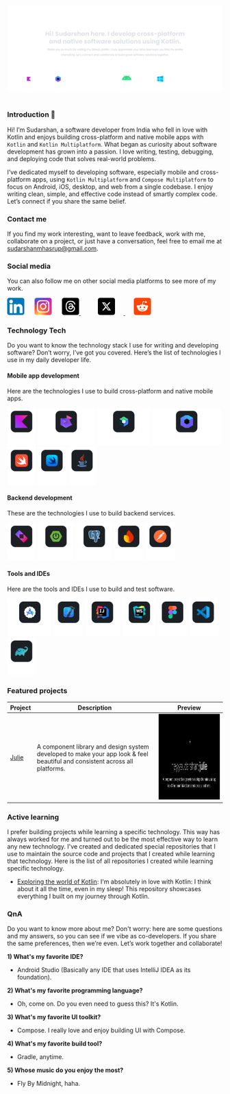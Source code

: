 <!--suppress ALL -->
<picture>
    <source media="(prefers-color-scheme: dark)" srcset="https://github.com/heyysudarshan/heyysudarshan/blob/main/assets/banner-dark.svg" />
    <source media="(prefers-color-scheme: light)" srcset="https://github.com/heyysudarshan/heyysudarshan/blob/main/assets/banner-light.svg" />
    <img alt="Banner" src="https://github.com/heyysudarshan/heyysudarshan/blob/main/assets/banner-dark.svg" />
</picture><br><br>

### Introduction 👋

Hi! I’m Sudarshan, a software developer from India who fell in love with Kotlin and enjoys building cross-platform and
native mobile apps with `Kotlin` and `Kotlin Multiplatform`. What began as curiosity about software development has
grown into a passion. I love writing, testing, debugging, and deploying code that solves real-world problems.

I’ve dedicated myself to developing software, especially mobile and cross-platform apps, using `Kotlin Multiplatform`
and `Compose Multiplatform` to focus on Android, iOS, desktop, and web from a single codebase. I enjoy writing clean,
simple, and effective code instead of smartly complex code. Let’s connect if you share the same belief.

### Contact me

If you find my work interesting, want to leave feedback, work with me, collaborate on a project, or just have a
conversation, feel free to email me at [sudarshanmhasrup@gmail.com](mailto://sudarshanmhasrup@gmail.com).

### Social media

You can also follow me on other social media platforms to see more of my work.

<a href="https://www.linkedin.com/in/sudarshanmhasrup" target="_blank" style="text-decoration:none;">
    <img alt="LinkedIn Logo" height="40" src="https://github.com/heyysudarshan/heyysudarshan/blob/main/assets/linkedin-logo.svg" />
</a>

<a href="https://www.instagram.com/sudarshanmhasrup/" target="_blank" style="text-decoration:none;">
    <img alt="Instagram Logo" height="40" src="https://github.com/heyysudarshan/heyysudarshan/blob/main/assets/instagram-logo.svg" hspace="20" />
</a>

<a href="https://www.threads.com/@sudarshanmhasrup" target="_blank" style="margin-right:20px;">
    <img alt="Threads Logo" height="40" src="https://github.com/heyysudarshan/heyysudarshan/blob/main/assets/threads-logo.svg" />
</a>

<a href="https://x.com/heyysudarshan" target="_blank" style="margin-right:20px;">
    <img alt="X Logo" height="40" src="https://github.com/heyysudarshan/heyysudarshan/blob/main/assets/x-logo.svg" hspace="20" />
</a>

<a href="https://www.reddit.com/user/heyysudarshan/" target="_blank" style="margin-right:20px;">
    <img alt="Reddit Logo" height="40" src="https://github.com/heyysudarshan/heyysudarshan/blob/main/assets/reddit-logo.svg" />
</a>

### Technology Tech

Do you want to know the technology stack I use for writing and developing software? Don’t worry, I’ve got you covered.
Here’s the list of technologies I use in my daily developer life.

#### Mobile app development

Here are the technologies I use to build cross-platform and native mobile apps.

<!--suppress ALL -->
<picture>
    <source media="(prefers-color-scheme: dark)" srcset="https://github.com/heyysudarshan/heyysudarshan/blob/main/assets/kotlin-logo-dark.svg" />
    <source media="(prefers-color-scheme: light)" srcset="https://github.com/heyysudarshan/heyysudarshan/blob/main/assets/kotlin-logo-light.svg" />
    <img alt="Kotlin Logo" height="88" src="https://github.com/heyysudarshan/heyysudarshan/blob/main/assets/kotlin-logo-dark.svg" />
</picture>

<picture>
    <source media="(prefers-color-scheme: dark)" srcset="https://github.com/heyysudarshan/heyysudarshan/blob/main/assets/kotlin-multiplatform-logo-dark.svg" />
    <source media="(prefers-color-scheme: light)" srcset="https://github.com/heyysudarshan/heyysudarshan/blob/main/assets/kotlin-multiplatform-logo-light.svg" />
    <img alt="Kotlin Multiplatform Logo" height="88" src="https://github.com/heyysudarshan/heyysudarshan/blob/main/assets/kotlin-multiplatform-logo-dark.svg" />
</picture>

<picture>
    <source media="(prefers-color-scheme: dark)" srcset="https://github.com/heyysudarshan/heyysudarshan/blob/main/assets/jetpack-compose-logo-dark.svg" />
    <source media="(prefers-color-scheme: light)" srcset="https://github.com/heyysudarshan/heyysudarshan/blob/main/assets/jetpack-compose-logo-light.svg" />
    <img alt="Jetpack Compose Logo" height="88" src="https://github.com/heyysudarshan/heyysudarshan/blob/main/assets/jetpack-compose-logo-dark.svg" />
</picture>

<picture>
    <source media="(prefers-color-scheme: dark)" srcset="https://github.com/heyysudarshan/heyysudarshan/blob/main/assets/compose-multiplatform-logo_dark.svg" />
    <source media="(prefers-color-scheme: light)" srcset="https://github.com/heyysudarshan/heyysudarshan/blob/main/assets/compose-multiplatform-logo_light.svg" />
    <img alt="Compose Multiplatform Logo" height="88" src="https://github.com/heyysudarshan/heyysudarshan/blob/main/assets/compose-multiplatform-logo_dark.svg" />
</picture>

<picture>
    <source media="(prefers-color-scheme: dark)" srcset="https://github.com/heyysudarshan/heyysudarshan/blob/main/assets/swift-logo-dark.svg" />
    <source media="(prefers-color-scheme: light)" srcset="https://github.com/heyysudarshan/heyysudarshan/blob/main/assets/swift-logo-light.svg" />
    <img alt="Swift Logo" height="88" src="https://github.com/heyysudarshan/heyysudarshan/blob/main/assets/swift-logo-dark.svg" />
</picture>

<picture>
    <source media="(prefers-color-scheme: dark)" srcset="https://github.com/heyysudarshan/heyysudarshan/blob/main/assets/swift-ui-logo-dark.svg" />
    <source media="(prefers-color-scheme: light)" srcset="https://github.com/heyysudarshan/heyysudarshan/blob/main/assets/swift-ui-logo-light.svg" />
    <img alt="Swift UI Logo" height="88" src="https://github.com/heyysudarshan/heyysudarshan/blob/main/assets/swift-ui-logo-dark.svg" />
</picture>

<picture>
    <source media="(prefers-color-scheme: dark)" srcset="https://github.com/heyysudarshan/heyysudarshan/blob/main/assets/java-logo-dark.svg" />
    <source media="(prefers-color-scheme: light)" srcset="https://github.com/heyysudarshan/heyysudarshan/blob/main/assets/java-logo-light.svg" />
    <img alt="Java Logo" height="88" src="https://github.com/heyysudarshan/heyysudarshan/blob/main/assets/java-logo-dark.svg" />
</picture>

#### Backend development

These are the technologies I use to build backend services.

<picture>
    <source media="(prefers-color-scheme: dark)" srcset="https://github.com/heyysudarshan/heyysudarshan/blob/main/assets/ktor-logo-dark.svg" />
    <source media="(prefers-color-scheme: light)" srcset="https://github.com/heyysudarshan/heyysudarshan/blob/main/assets/ktor-logo-light.svg" />
    <img alt="Ktor Logo" height="88" src="https://github.com/heyysudarshan/heyysudarshan/blob/main/assets/ktor-logo-dark.svg" />
</picture>

<picture>
    <source media="(prefers-color-scheme: dark)" srcset="https://github.com/heyysudarshan/heyysudarshan/blob/main/assets/spring-boot-logo-dark.svg" />
    <source media="(prefers-color-scheme: light)" srcset="https://github.com/heyysudarshan/heyysudarshan/blob/main/assets/spring-boot-logo-light.svg" />
    <img alt="Spring Boot Logo" height="88" src="https://github.com/heyysudarshan/heyysudarshan/blob/main/assets/spring-boot-logo-dark.svg" />
</picture>

<picture>
    <source media="(prefers-color-scheme: dark)" srcset="https://github.com/heyysudarshan/heyysudarshan/blob/main/assets/postgresql-logo-dark.svg" />
    <source media="(prefers-color-scheme: light)" srcset="https://github.com/heyysudarshan/heyysudarshan/blob/main/assets/postgresql-logo-light.svg" />
    <img alt="PostgreSQL Logo" height="88" src="https://github.com/heyysudarshan/heyysudarshan/blob/main/assets/postgresql-logo-dark.svg" />
</picture>

<picture>
    <source media="(prefers-color-scheme: dark)" srcset="https://github.com/heyysudarshan/heyysudarshan/blob/main/assets/firebase-logo-dark.svg" />
    <source media="(prefers-color-scheme: light)" srcset="https://github.com/heyysudarshan/heyysudarshan/blob/main/assets/firebase-logo-light.svg" />
    <img alt="Firebase Logo" height="88" src="https://github.com/heyysudarshan/heyysudarshan/blob/main/assets/firebase-logo-dark.svg" />
</picture>

<picture>
    <source media="(prefers-color-scheme: dark)" srcset="https://github.com/heyysudarshan/heyysudarshan/blob/main/assets/postman-logo-dark.svg" />
    <source media="(prefers-color-scheme: light)" srcset="https://github.com/heyysudarshan/heyysudarshan/blob/main/assets/postman-logo-light.svg" />
    <img alt="Postman Logo" height="88" src="https://github.com/heyysudarshan/heyysudarshan/blob/main/assets/postman-logo-dark.svg" />
</picture>

#### Tools and IDEs

Here are the tools and IDEs I use to build and test software.

<picture>
    <source media="(prefers-color-scheme: dark)" srcset="https://github.com/heyysudarshan/heyysudarshan/blob/main/assets/android-studio-logo-dark.svg" />
    <source media="(prefers-color-scheme: light)" srcset="https://github.com/heyysudarshan/heyysudarshan/blob/main/assets/android-studio-logo-light.svg" />
    <img alt="Android Studio Logo" height="88" src="https://github.com/heyysudarshan/heyysudarshan/blob/main/assets/android-studio-logo-dark.svg">
</picture>

<picture>
    <source media="(prefers-color-scheme: dark)" srcset="https://github.com/heyysudarshan/heyysudarshan/blob/main/assets/xcode-logo-dark.svg" />
    <source media="(prefers-color-scheme: light)" srcset="https://github.com/heyysudarshan/heyysudarshan/blob/main/assets/xcode-logo-light.svg" />
    <img alt="Xcode Logo" height="88" src="https://github.com/heyysudarshan/heyysudarshan/blob/main/assets/xcode-logo-dark.svg">
</picture>

<picture>
    <source media="(prefers-color-scheme: dark)" srcset="https://github.com/heyysudarshan/heyysudarshan/blob/main/assets/intellij-idea-logo-dark.svg" />
    <source media="(prefers-color-scheme: light)" srcset="https://github.com/heyysudarshan/heyysudarshan/blob/main/assets/intellij-idea-logo-light.svg" />
    <img alt="IntelliJ IDEA Logo" height="88" src="https://github.com/heyysudarshan/heyysudarshan/blob/main/assets/intellij-idea-logo-dark.svg">
</picture>

<picture>
    <source media="(prefers-color-scheme: dark)" srcset="https://github.com/heyysudarshan/heyysudarshan/blob/main/assets/webstorm-logo-dark.svg" />
    <source media="(prefers-color-scheme: light)" srcset="https://github.com/heyysudarshan/heyysudarshan/blob/main/assets/webstorm-logo-light.svg" />
    <img alt="WebStorm Logo" height="88" src="https://github.com/heyysudarshan/heyysudarshan/blob/main/assets/webstorm-logo-dark.svg">
</picture>

<picture>
    <source media="(prefers-color-scheme: dark)" srcset="https://github.com/heyysudarshan/heyysudarshan/blob/main/assets/figma-logo-dark.svg" />
    <source media="(prefers-color-scheme: light)" srcset="https://github.com/heyysudarshan/heyysudarshan/blob/main/assets/figma-logo-light.svg" />
    <img alt="Figma Logo" height="88" src="https://github.com/heyysudarshan/heyysudarshan/blob/main/assets/figma-logo-dark.svg">
</picture>

<picture>
    <source media="(prefers-color-scheme: dark)" srcset="https://github.com/heyysudarshan/heyysudarshan/blob/main/assets/vscode-logo-dark.svg" />
    <source media="(prefers-color-scheme: light)" srcset="https://github.com/heyysudarshan/heyysudarshan/blob/main/assets/vscode-logo-light.svg" />
    <img alt="VS Code Logo" height="88" src="https://github.com/heyysudarshan/heyysudarshan/blob/main/assets/vscode-logo-dark.svg">
</picture>

<picture>
    <source media="(prefers-color-scheme: dark)" srcset="https://github.com/heyysudarshan/heyysudarshan/blob/main/assets/gradle-logo-dark.svg" />
    <source media="(prefers-color-scheme: light)" srcset="https://github.com/heyysudarshan/heyysudarshan/blob/main/assets/gradle-logo-light.svg" />
    <img alt="Gradle Logo" height="88" src="https://github.com/heyysudarshan/heyysudarshan/blob/main/assets/gradle-logo-dark.svg">
</picture>

### Featured projects

| Project                                         | Description                                                                                                                 | Preview                                                                                                                  |
|-------------------------------------------------|-----------------------------------------------------------------------------------------------------------------------------|--------------------------------------------------------------------------------------------------------------------------|
| [Julie](https://github.com/heyysudarshan/julie) | A component library and design system developed to make your app look & feel beautiful and consistent across all platforms. | <img src="https://github.com/heyysudarshan/heyysudarshan/blob/main/assets/julie-repo-preview-dark.svg" height="200px" /> |

### Active learning

I prefer building projects while learning a specific technology. This way has always worked for me and turned out to be
the most effective way to learn any new technology. I've created and dedicated special repositories that I use to
maintain the source code and projects that I created while learning that technology. Here is the list of all
repositories I created while learning specific technology.

- [Exploring the world of Kotlin](https://github.com/heyysudarshan/exploring-the-world-of-kotlin): I'm absolutely in
  love with Kotlin: I think about it all the time, even in my sleep! This repository showcases everything I built on my
  journey through Kotlin.

### QnA

Do you want to know more about me? Don't worry: here are some questions and my answers, so you can see if we vibe as
co-developers. If you share the same preferences, then we’re even. Let’s work together and collaborate!

**1) What's my favorite IDE?**

- Android Studio (Basically any IDE that uses IntelliJ IDEA as its foundation).

**2) What's my favorite programming language?**

- Oh, come on. Do you even need to guess this? It's Kotlin.

**3) What's my favorite UI toolkit?**

- Compose. I really love and enjoy building UI with Compose.

**4) What's my favorite build tool?**

- Gradle, anytime.

**5) Whose music do you enjoy the most?**

- Fly By Midnight, haha.
